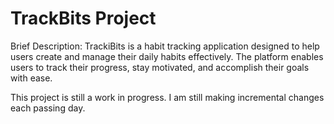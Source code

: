 # TrackBits Project

Brief Description:
TrackiBits is a habit tracking application designed to help users create and manage their daily habits effectively. The platform enables users to track their progress, stay motivated, and accomplish their goals with ease. 

This project is still a work in progress. I am still making incremental changes each passing day.
